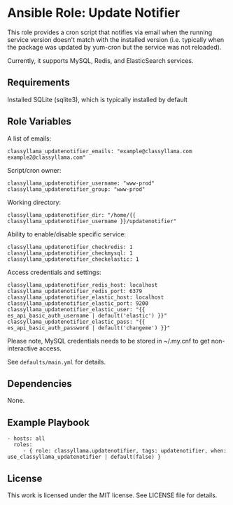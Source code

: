 # Ansible Role: Update Notifier 

This role provides a cron script that notifies via email when the running service version doesn't match with the installed version (i.e. typically when the package was updated by yum-cron but the service was not reloaded).

Currently, it supports MySQL, Redis, and ElasticSearch services.

## Requirements

Installed SQLite (sqlite3), which is typically installed by default

## Role Variables

A list of emails:

    classyllama_updatenotifier_emails: "example@classyllama.com example2@classyllama.com"

Script/cron owner:

    classyllama_updatenotifier_username: "www-prod"
    classyllama_updatenotifier_group: "www-prod"

Working directory:

    classyllama_updatenotifier_dir: "/home/{{ classyllama_updatenotifier_username }}/updatenotifier"

Ability to enable/disable specific service:

    classyllama_updatenotifier_checkredis: 1
    classyllama_updatenotifier_checkmysql: 1
    classyllama_updatenotifier_checkelastic: 1

Access credentials and settings:

    classyllama_updatenotifier_redis_host: localhost
    classyllama_updatenotifier_redis_port: 6379
    classyllama_updatenotifier_elastic_host: localhost
    classyllama_updatenotifier_elastic_port: 9200
    classyllama_updatenotifier_elastic_user: "{{ es_api_basic_auth_username | default('elastic') }}"
    classyllama_updatenotifier_elastic_pass: "{{ es_api_basic_auth_password | default('changeme') }}"

Please note, MySQL credentials needs to be stored in ~/.my.cnf to get non-interactive access.

See `defaults/main.yml` for details.

## Dependencies

None.

## Example Playbook

    - hosts: all
      roles:
         - { role: classyllama.updatenotifier, tags: updatenotifier, when: use_classyllama_updatenotifier | default(false) }

## License

This work is licensed under the MIT license. See LICENSE file for details.
